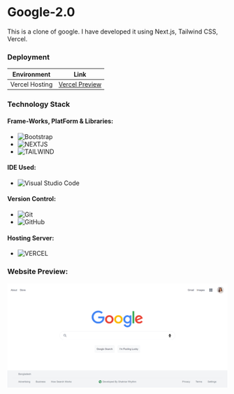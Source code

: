 # Google-2.0
This is a clone of google. I have developed it using Next.js, Tailwind CSS, Vercel.

### Deployment
| Environment | Link |
|-------------|------|
| Vercel Hosting | [Vercel Preview](https://google-2-0-ixxt04qn5-rhythm1950.vercel.app/) |

### Technology Stack
#### Frame-Works, PlatForm & Libraries:
- ![Bootstrap](https://img.shields.io/badge/bootstrap-%23563D7C.svg?style=for-the-badge&logo=bootstrap&logoColor=white)
- ![NEXTJS](https://img.shields.io/badge/nextjs-%231572B6.svg?style=for-the-badge&logo=next.js&logoColor=white)
- ![TAILWIND](https://img.shields.io/badge/tailwind-%23E34F26.svg?style=for-the-badge&logo=tailwindcss&logoColor=white)

#### IDE Used:
- ![Visual Studio Code](https://img.shields.io/badge/Visual%20Studio%20Code-0078d7.svg?style=for-the-badge&logo=visual-studio-code&logoColor=white)

#### Version Control:
- ![Git](https://img.shields.io/badge/git-%23F05033.svg?style=for-the-badge&logo=git&logoColor=white)
- ![GitHub](https://img.shields.io/badge/github-%23121011.svg?style=for-the-badge&logo=github&logoColor=white)

#### Hosting Server:
- ![VERCEL](https://img.shields.io/badge/vercel-%0F3460.svg?style=for-the-badge&logo=vercel&logoColor=white)

### Website Preview:
<img src="./public/Google-2-0.png" alt="Google-2-0">
